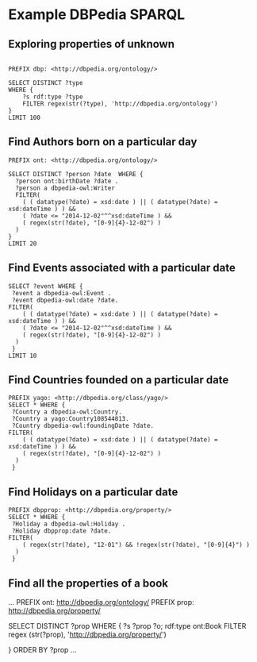 # Example DBPedia SPARQL 

## Exploring properties of unknown

```

PREFIX dbp: <http://dbpedia.org/ontology/>

SELECT DISTINCT ?type 
WHERE {
    ?s rdf:type ?type
    FILTER regex(str(?type), 'http://dbpedia.org/ontology')
}
LIMIT 100
```

## Find Authors born on a particular day

```
PREFIX ont: <http://dbpedia.org/ontology/> 

SELECT DISTINCT ?person ?date  WHERE { 
  ?person ont:birthDate ?date .
  ?person a dbpedia-owl:Writer 
  FILTER( 
    ( ( datatype(?date) = xsd:date ) || ( datatype(?date) = xsd:dateTime ) ) && 
    ( ?date <= "2014-12-02"^^xsd:dateTime ) && 
    ( regex(str(?date), "[0-9]{4}-12-02") ) 
  ) 
}
LIMIT 20
```

## Find Events associated with a particular date

```
SELECT ?event WHERE {
 ?event a dbpedia-owl:Event .
 ?event dbpedia-owl:date ?date.
FILTER( 
    ( ( datatype(?date) = xsd:date ) || ( datatype(?date) = xsd:dateTime ) ) && 
    ( ?date <= "2014-12-02"^^xsd:dateTime ) && 
    ( regex(str(?date), "[0-9]{4}-12-02") ) 
  )
 }
LIMIT 10
```


## Find Countries founded on a particular date

```
PREFIX yago: <http://dbpedia.org/class/yago/>
SELECT * WHERE {
 ?Country a dbpedia-owl:Country.
 ?Country a yago:Country108544813.
 ?Country dbpedia-owl:foundingDate ?date.
FILTER( 
    ( ( datatype(?date) = xsd:date ) || ( datatype(?date) = xsd:dateTime ) ) && 
    ( regex(str(?date), "[0-9]{4}-12-02") ) 
  )
 }
```


## Find Holidays on a particular date

```
PREFIX dbpprop: <http://dbpedia.org/property/>
SELECT * WHERE {
 ?Holiday a dbpedia-owl:Holiday .
 ?Holiday dbpprop:date ?date.
FILTER( 
    ( regex(str(?date), "12-01") && !regex(str(?date), "[0-9]{4}") ) 
  )
 }
```

## Find all the properties of a book
...
PREFIX ont: <http://dbpedia.org/ontology/>
PREFIX prop: <http://dbpedia.org/property/>

SELECT DISTINCT ?prop
WHERE 
{
?s ?prop ?o;
     rdf:type ont:Book
     FILTER regex (str(?prop), 'http://dbpedia.org/property/')

} 
ORDER BY ?prop
...
